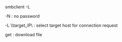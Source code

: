 smbclient -L

-N : no password

-L  \\\\target_IP\\ : select target host for connection request

get <file> : download file